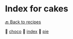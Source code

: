 # Index for cakes

[🔙 Back to recipes](./markdown/recipes/index)

📄 [choco](choco)
📄 [index](index)
📄 [pie](pie)

